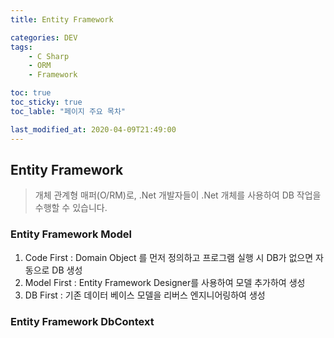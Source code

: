 ```yaml
---
title: Entity Framework

categories: DEV
tags:
    - C Sharp
    - ORM
    - Framework

toc: true
toc_sticky: true
toc_lable: "페이지 주요 목차"

last_modified_at: 2020-04-09T21:49:00
---
```


## Entity Framework ##

> 개체 관계형 매퍼(O/RM)로, .Net 개발자들이 .Net 개체를 사용하여 DB 작업을 수행할 수 있습니다.

### Entity Framework Model ###

1. Code First : Domain Object 를 먼저 정의하고 프로그램 실행 시 DB가 없으면 자동으로 DB 생성
2. Model First : Entity Framework Designer를 사용하여 모델 추가하여 생성
3. DB First : 기존 데이터 베이스 모델을 리버스 엔지니어링하여 생성

### Entity Framework DbContext ###
